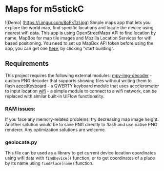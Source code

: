 # Maps for m5stickC
![Demo] (https://i.imgur.com/8oPkTzI.jpg)
Simple maps app that lets you explore the world map, find specific locations and locate the device using nearest wifi data.
This app is using OpenStreetMaps API to find location by name, MapBox for map tile images and Mozilla Location Services for wifi based positioning.
You need to set up MapBox API token before using the app, you can get one [here](https://www.mapbox.com/maps/satellite/#the-data), by clicking "start building".

## Requirements
This project requires the following external modules:
[mpy-img-decoder](https://github.com/remixer-dec/mpy-img-decoder) - custom PNG decoder that supports showing files without writing them to flash
[accelKeyboard](https://github.com/remixer-dec/M5Stack_Experiments/tree/master/M5StickC/UIFlow/AccelerometerKeyboard) - a QWERTY keyboard module that uses accelerometer to input location 
[wifi](https://github.com/remixer-dec/M5Stack_Experiments/blob/master/M5StickC/UIFlow/TwitchClient/wifi.py) - a simple module to connect to a wifi network, can be replaced with similar built-in UIFlow functionality.  

### RAM issues:
If you face any memory-related problems, try decreasing map image height. Another solution would be to save PNG directly to flash and use native PNG renderer. Any optimization solutions are welcome.
  
### geolocate.py 
This file can be used as a library to get current device location coordinates using wifi data with ```findDevice()``` function, or to get coordinates of a place by its name using ```findPlace(name)``` function. 
